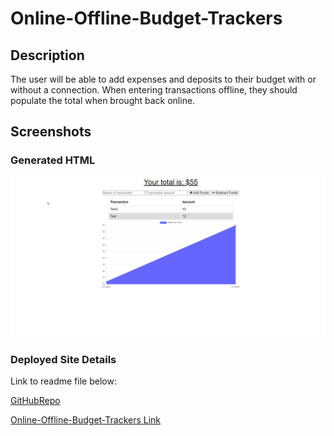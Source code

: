 # Online-Offline-Budget-Trackers

## Description

The user will be able to add expenses and deposits to their budget with or without a connection. When entering transactions offline, they should populate the total when brought back online.

## Screenshots

### Generated HTML

![Online-Offline-Budget-Trackers Image](./public/images/budgettracker.png)

### Deployed Site Details

Link to readme file below:

[GitHubRepo](https://github.com/eloy522752868/Online-Offline-Budget-Trackers)

[Online-Offline-Budget-Trackers Link](https://infinite-coast-07125.herokuapp.com/)
